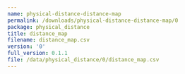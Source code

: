 ```yaml
---
name: physical-distance-distance-map
permalink: /downloads/physical-distance-distance-map/0
package: physical_distance
title: distance_map
filename: distance_map.csv
version: '0'
full_version: 0.1.1
file: /data/physical_distance/0/distance_map.csv
---
```

